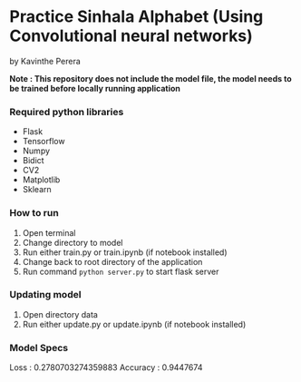 # Practice Sinhala Alphabet (Using Convolutional neural networks)

by Kavinthe Perera

**Note : This repository does not include the model file, the model needs to be trained before locally running application**

### Required python libraries

- Flask
- Tensorflow
- Numpy
- Bidict
- CV2
- Matplotlib
- Sklearn

### How to run
1. Open terminal
2. Change directory to model
3. Run either train.py or train.ipynb (if notebook installed)
4. Change back to root directory of the application 
5. Run command `python server.py` to start flask server

### Updating model
1. Open directory data
2. Run either update.py or update.ipynb (if notebook installed)

### Model Specs

Loss :  0.2780703274359883
Accuracy : 0.9447674